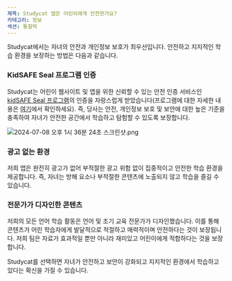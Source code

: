 ```yaml
---
제목: Studycat 앱은 어린이에게 안전한가요?
카테고리: 정보
섹션: 통찰력
---
```

Studycat에서는 자녀의 안전과 개인정보 보호가 최우선입니다. 안전하고 지지적인 학습 환경을 보장하는 방법은 다음과 같습니다.

### KidSAFE Seal 프로그램 인증

Studycat는 어린이 웹사이트 및 앱을 위한 신뢰할 수 있는 안전 인증 서비스인 [kidSAFE Seal 프로그램](https://www.kidsafeseal.com/certifiedproducts/Studycat_fun_appseries.html)의 인증을 자랑스럽게 받았습니다(프로그램에 대한 자세한 내용은 [여기](https://www.kidsafeseal.com/aboutourprogram.html)에서 확인하세요). 즉, 당사는 안전, 개인정보 보호 및 보안에 대한 높은 기준을 충족하여 자녀가 안전한 공간에서 학습하고 탐험할 수 있도록 보장합니다.

![2024-07-08 오후 1시 36분 24초 스크린샷.png](https://help.Studycat.com/hc/article_attachments/34779667893401)

### 광고 없는 환경

저희 앱은 완전히 광고가 없어 부적절한 광고 위험 없이 집중적이고 안전한 학습 환경을 제공합니다. 즉, 자녀는 방해 요소나 부적절한 콘텐츠에 노출되지 않고 학습을 즐길 수 있습니다.

### 전문가가 디자인한 콘텐츠

저희의 모든 언어 학습 활동은 언어 및 조기 교육 전문가가 디자인했습니다. 이를 통해 콘텐츠가 어린 학습자에게 발달적으로 적절하고 매력적이며 안전하다는 것이 보장됩니다. 저희 팀은 자료가 효과적일 뿐만 아니라 재미있고 어린이에게 적합하다는 것을 보장합니다.

Studycat를 선택하면 자녀가 안전하고 보안이 강화되고 지지적인 환경에서 학습하고 있다는 확신을 가질 수 있습니다.